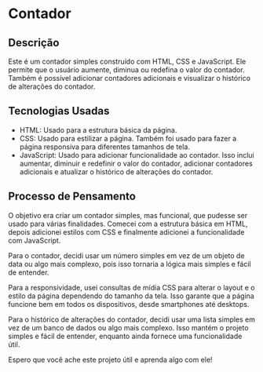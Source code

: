 # Contador

## Descrição

Este é um contador simples construído com HTML, CSS e JavaScript. Ele permite que o usuário aumente, diminua ou redefina o valor do contador. Também é possível adicionar contadores adicionais e visualizar o histórico de alterações do contador.

## Tecnologias Usadas

- HTML: Usado para a estrutura básica da página.
- CSS: Usado para estilizar a página. Também foi usado para fazer a página responsiva para diferentes tamanhos de tela.
- JavaScript: Usado para adicionar funcionalidade ao contador. Isso inclui aumentar, diminuir e redefinir o valor do contador, adicionar contadores adicionais e atualizar o histórico de alterações do contador.

## Processo de Pensamento

O objetivo era criar um contador simples, mas funcional, que pudesse ser usado para várias finalidades. Comecei com a estrutura básica em HTML, depois adicionei estilos com CSS e finalmente adicionei a funcionalidade com JavaScript.

Para o contador, decidi usar um número simples em vez de um objeto de data ou algo mais complexo, pois isso tornaria a lógica mais simples e fácil de entender.

Para a responsividade, usei consultas de mídia CSS para alterar o layout e o estilo da página dependendo do tamanho da tela. Isso garante que a página funcione bem em todos os dispositivos, desde smartphones até desktops.

Para o histórico de alterações do contador, decidi usar uma lista simples em vez de um banco de dados ou algo mais complexo. Isso mantém o projeto simples e fácil de entender, enquanto ainda fornece uma funcionalidade útil.

Espero que você ache este projeto útil e aprenda algo com ele!